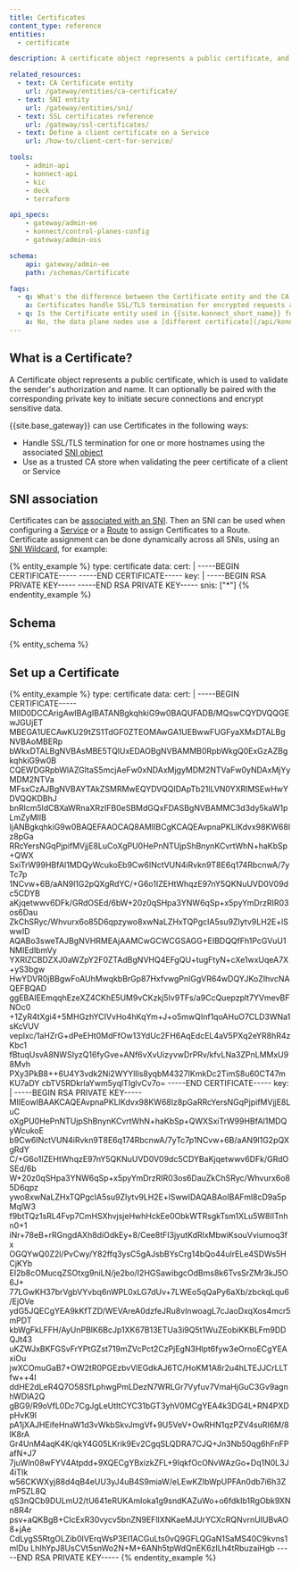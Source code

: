```yaml
---
title: Certificates
content_type: reference
entities:
  - certificate

description: A certificate object represents a public certificate, and can be optionally paired with the corresponding private key.

related_resources:
  - text: CA Certificate entity
    url: /gateway/entities/ca-certificate/
  - text: SNI entity
    url: /gateway/entities/sni/
  - text: SSL certificates reference
    url: /gateway/ssl-certificates/
  - text: Define a client certificate on a Service
    url: /how-to/client-cert-for-service/

tools:
    - admin-api
    - konnect-api
    - kic
    - deck
    - terraform

api_specs:
    - gateway/admin-ee
    - konnect/control-planes-config 
    - gateway/admin-oss

schema:
    api: gateway/admin-ee
    path: /schemas/Certificate

faqs:
  - q: What's the difference between the Certificate entity and the CA Certificate entity?
    a: Certificates handle SSL/TLS termination for encrypted requests and [CA Certificates](/gateway/entities/ca-certificate/) validate client or server certificates.
  - q: Is the Certificate entity used in {{site.konnect_short_name}} for data plane nodes as well?
    a: No, the data plane nodes use a [different certificate](/api/konnect/control-planes-config/).
---
```


## What is a Certificate?

A Certificate object represents a public certificate, which is used to validate the sender's authorization and name. It can optionally be paired with the corresponding private key to initiate secure connections and encrypt sensitive data. 

{{site.base_gateway}} can use Certificates in the following ways:
* Handle SSL/TLS termination for one or more hostnames using the associated [SNI object](/gateway/entities/sni/)
* Use as a trusted CA store when validating the peer certificate of a client or Service 

## SNI association

Certificates can be [associated with an SNI](how-to/associate-certificate-with-sni). Then an SNI can be used when configuring a [Service](/gateway/entities/service) or a [Route](/gateway/entities/route) to assign Certificates to a Route.
Certificate assignment can be done dynamically across all SNIs, using an [SNI Wildcard](/gateway/entities/sni/#sni-routing), for example: 

{% entity_example %}
type: certificate
data:
  cert: |
      -----BEGIN CERTIFICATE-----
      -----END CERTIFICATE-----
  key: |
      -----BEGIN RSA PRIVATE KEY-----
      -----END RSA PRIVATE KEY-----
  snis: ["*"]
{% endentity_example %}

## Schema

{% entity_schema %}

## Set up a Certificate

{% entity_example %}
type: certificate
data:
  cert: |
      -----BEGIN CERTIFICATE-----
      MIID0DCCArigAwIBAgIBATANBgkqhkiG9w0BAQUFADB/MQswCQYDVQQGEwJGUjET
      MBEGA1UECAwKU29tZS1TdGF0ZTEOMAwGA1UEBwwFUGFyaXMxDTALBgNVBAoMBERp
      bWkxDTALBgNVBAsMBE5TQlUxEDAOBgNVBAMMB0RpbWkgQ0ExGzAZBgkqhkiG9w0B
      CQEWDGRpbWlAZGltaS5mcjAeFw0xNDAxMjgyMDM2NTVaFw0yNDAxMjYyMDM2NTVa
      MFsxCzAJBgNVBAYTAkZSMRMwEQYDVQQIDApTb21lLVN0YXRlMSEwHwYDVQQKDBhJ
      bnRlcm5ldCBXaWRnaXRzIFB0eSBMdGQxFDASBgNVBAMMC3d3dy5kaW1pLmZyMIIB
      IjANBgkqhkiG9w0BAQEFAAOCAQ8AMIIBCgKCAQEAvpnaPKLIKdvx98KW68lz8pGa
      RRcYersNGqPjpifMVjjE8LuCoXgPU0HePnNTUjpShBnynKCvrtWhN+haKbSp+QWX
      SxiTrW99HBfAl1MDQyWcukoEb9Cw6INctVUN4iRvkn9T8E6q174RbcnwA/7yTc7p
      1NCvw+6B/aAN9l1G2pQXgRdYC/+G6o1IZEHtWhqzE97nY5QKNuUVD0V09dc5CDYB
      aKjqetwwv6DFk/GRdOSEd/6bW+20z0qSHpa3YNW6qSp+x5pyYmDrzRIR03os6Dau
      ZkChSRyc/Whvurx6o85D6qpzywo8xwNaLZHxTQPgcIA5su9ZIytv9LH2E+lSwwID
      AQABo3sweTAJBgNVHRMEAjAAMCwGCWCGSAGG+EIBDQQfFh1PcGVuU1NMIEdlbmVy
      YXRlZCBDZXJ0aWZpY2F0ZTAdBgNVHQ4EFgQU+tugFtyN+cXe1wxUqeA7X+yS3bgw
      HwYDVR0jBBgwFoAUhMwqkbBrGp87HxfvwgPnlGgVR64wDQYJKoZIhvcNAQEFBQAD
      ggEBAIEEmqqhEzeXZ4CKhE5UM9vCKzkj5Iv9TFs/a9CcQuepzplt7YVmevBFNOc0
      +1ZyR4tXgi4+5MHGzhYCIVvHo4hKqYm+J+o5mwQInf1qoAHuO7CLD3WNa1sKcVUV
      vepIxc/1aHZrG+dPeEHt0MdFfOw13YdUc2FH6AqEdcEL4aV5PXq2eYR8hR4zKbc1
      fBtuqUsvA8NWSIyzQ16fyGve+ANf6vXvUizyvwDrPRv/kfvLNa3ZPnLMMxU98Mvh
      PXy3PkB8++6U4Y3vdk2Ni2WYYlIls8yqbM4327IKmkDc2TimS8u60CT47mKU7aDY
      cbTV5RDkrlaYwm5yqlTIglvCv7o=
      -----END CERTIFICATE-----
  key: |
      -----BEGIN RSA PRIVATE KEY-----
      MIIEowIBAAKCAQEAvpnaPKLIKdvx98KW68lz8pGaRRcYersNGqPjpifMVjjE8LuC
      oXgPU0HePnNTUjpShBnynKCvrtWhN+haKbSp+QWXSxiTrW99HBfAl1MDQyWcukoE
      b9Cw6INctVUN4iRvkn9T8E6q174RbcnwA/7yTc7p1NCvw+6B/aAN9l1G2pQXgRdY
      C/+G6o1IZEHtWhqzE97nY5QKNuUVD0V09dc5CDYBaKjqetwwv6DFk/GRdOSEd/6b
      W+20z0qSHpa3YNW6qSp+x5pyYmDrzRIR03os6DauZkChSRyc/Whvurx6o85D6qpz
      ywo8xwNaLZHxTQPgcIA5su9ZIytv9LH2E+lSwwIDAQABAoIBAFml8cD9a5pMqlW3
      f9btTQz1sRL4Fvp7CmHSXhvjsjeHwhHckEe0ObkWTRsgkTsm1XLu5W8IITnhn0+1
      iNr+78eB+rRGngdAXh8diOdkEy+8/Cee8tFI3jyutKdRlxMbwiKsouVviumoq3fx
      OGQYwQ0Z2l/PvCwy/Y82ffq3ysC5gAJsbBYsCrg14bQo44ulrELe4SDWs5HCjKYb
      EI2b8cOMucqZSOtxg9niLN/je2bo/I2HGSawibgcOdBms8k6TvsSrZMr3kJ5O6J+
      77LGwKH37brVgbVYvbq6nWPL0xLG7dUv+7LWEo5qQaPy6aXb/zbckqLqu6/EjOVe
      ydG5JQECgYEA9kKfTZD/WEVAreA0dzfeJRu8vlnwoagL7cJaoDxqXos4mcr5mPDT
      kbWgFkLFFH/AyUnPBlK6BcJp1XK67B13ETUa3i9Q5t1WuZEobiKKBLFm9DDQJt43
      uKZWJxBKFGSvFrYPtGZst719mZVcPct2CzPjEgN3Hlpt6fyw3eOrnoECgYEAxiOu
      jwXCOmuGaB7+OW2tR0PGEzbvVlEGdkAJ6TC/HoKM1A8r2u4hLTEJJCrLLTfw++4I
      ddHE2dLeR4Q7O58SfLphwgPmLDezN7WRLGr7Vyfuv7VmaHjGuC3Gv9agnhWDlA2Q
      gBG9/R9oVfL0Dc7CgJgLeUtItCYC31bGT3yhV0MCgYEA4k3DG4L+RN4PXDpHvK9I
      pA1jXAJHEifeHnaW1d3vWkbSkvJmgVf+9U5VeV+OwRHN1qzPZV4suRI6M/8lK8rA
      Gr4UnM4aqK4K/qkY4G05LKrik9Ev2CgqSLQDRA7CJQ+Jn3Nb50qg6hFnFPafN+J7		
      7juWln08wFYV4Atpdd+9XQECgYBxizkZFL+9IqkfOcONvWAzGo+Dq1N0L3J4iTIk
      w56CKWXyj88d4qB4eUU3yJ4uB4S9miaW/eLEwKZIbWpUPFAn0db7i6h3ZmP5ZL8Q
      qS3nQCb9DULmU2/tU641eRUKAmIoka1g9sndKAZuWo+o6fdkIb1RgObk9XNn8R4r
      psv+aQKBgB+CIcExR30vycv5bnZN9EFlIXNKaeMJUrYCXcRQNvrnUIUBvAO8+jAe
      CdLygS5RtgOLZib0IVErqWsP3EI1ACGuLts0vQ9GFLQGaN1SaMS40C9kvns1mlDu
      LhIhYpJ8UsCVt5snWo2N+M+6ANh5tpWdQnEK6zILh4tRbuzaiHgb
      -----END RSA PRIVATE KEY-----
{% endentity_example %}

